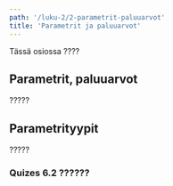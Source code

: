 ```yaml
---
path: '/luku-2/2-parametrit-paluuarvot'
title: 'Parametrit ja paluuarvot'
---
```


<div>
<lead>Tässä osiossa ????</lead>
</div>

## Parametrit, paluuarvot
?????

## Parametrityypit
?????


### Quizes 6.2 ??????
<!-- quiz 6.2.?? ???  -->

<div><quiznator id="5caf0493fd9fd71425c6d6c6"></quiznator></div>
